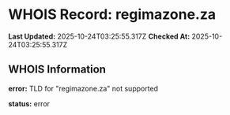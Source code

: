 # WHOIS Record: regimazone.za

**Last Updated:** 2025-10-24T03:25:55.317Z
**Checked At:** 2025-10-24T03:25:55.317Z

## WHOIS Information

**error:** TLD for "regimazone.za" not supported

**status:** error

